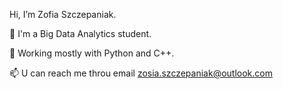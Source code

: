  Hi, I’m Zofia Szczepaniak.
 
👀 I'm a Big Data Analytics student.

🌱 Working mostly with Python and C++.

📫 U can reach me throu email zosia.szczepaniak@outlook.com
